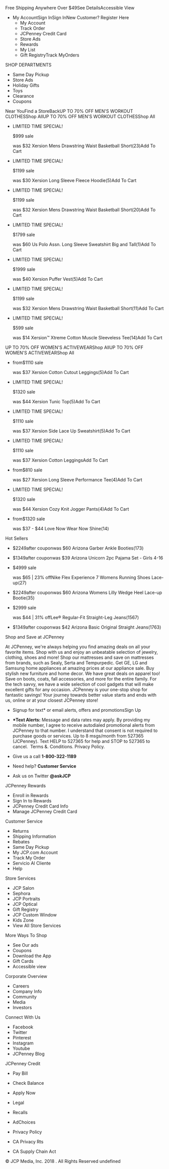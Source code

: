 Free Shipping Anywhere Over $49See DetailsAccessible View

*   My AccountSign InSign InNew Customer? Register Here
    *   My Account
    *   Track Order
    *   JCPenney Credit Card
    *   Store Ads
    *   Rewards
    *   My List
    *   Gift RegistryTrack MyOrders

SHOP DEPARTMENTS

*   Same Day Pickup
*   Store Ads
*   Holiday Gifts
*   Toys
*   Clearance
*   Coupons

Near YouFind a StoreBackUP TO 70% OFF MEN'S WORKOUT CLOTHESShop AllUP TO 70% OFF MEN'S WORKOUT CLOTHESShop All

*   LIMITED TIME SPECIAL!
    
    $999 sale
    
    was $32 Xersion Mens Drawstring Waist Basketball Short(23)Add To Cart
*   LIMITED TIME SPECIAL!
    
    $1199 sale
    
    was $30 Xersion Long Sleeve Fleece Hoodie(5)Add To Cart
*   LIMITED TIME SPECIAL!
    
    $1199 sale
    
    was $32 Xersion Mens Drawstring Waist Basketball Short(20)Add To Cart
*   LIMITED TIME SPECIAL!
    
    $1799 sale
    
    was $60 Us Polo Assn. Long Sleeve Sweatshirt Big and Tall(1)Add To Cart
*   LIMITED TIME SPECIAL!
    
    $1999 sale
    
    was $40 Xersion Puffer Vest(5)Add To Cart
*   LIMITED TIME SPECIAL!
    
    $1199 sale
    
    was $32 Xersion Mens Drawstring Waist Basketball Short(11)Add To Cart
*   LIMITED TIME SPECIAL!
    
    $599 sale
    
    was $14 Xersion™ Xtreme Cotton Muscle Sleeveless Tee(14)Add To Cart

UP TO 70% OFF WOMEN'S ACTIVEWEARShop AllUP TO 70% OFF WOMEN'S ACTIVEWEARShop All

*   from$1110 sale
    
    was $37 Xersion Cotton Cutout Leggings(5)Add To Cart
*   LIMITED TIME SPECIAL!
    
    $1320 sale
    
    was $44 Xersion Tunic Top(5)Add To Cart
*   LIMITED TIME SPECIAL!
    
    $1110 sale
    
    was $37 Xersion Side Lace Up Sweatshirt(5)Add To Cart
*   LIMITED TIME SPECIAL!
    
    $1110 sale
    
    was $37 Xersion Cotton LeggingsAdd To Cart
*   from$810 sale
    
    was $27 Xersion Long Sleeve Performance Tee(4)Add To Cart
*   LIMITED TIME SPECIAL!
    
    $1320 sale
    
    was $44 Xersion Cozy Knit Jogger Pants(4)Add To Cart
*   from$1320 sale
    
    was $37 - $44 Love Now Wear Now Shine(14)

Hot Sellers

*   $2249after couponwas $60 Arizona Garber Ankle Booties(173)
*   $1349after couponwas $39 Arizona Unicorn 2pc Pajama Set - Girls 4-16
*   $4999 sale
    
    was $65 | 23% offNike Flex Experience 7 Womens Running Shoes Lace-up(27)
*   $2249after couponwas $60 Arizona Womens Lilly Wedge Heel Lace-up Bootie(35)
*   $2999 sale
    
    was $44 | 31% offLee® Regular-Fit Straight-Leg Jeans(1567)
*   $1349after couponwas $42 Arizona Basic Original Straight Jeans(1763)

Shop and Save at JCPenney

At JCPenney, we're always helping you find amazing deals on all your favorite items. Shop with us and enjoy an unbeatable selection of jewelry, clothing, shoes and more! Shop our mattresses and save on mattresses from brands, such as Sealy, Serta and Tempurpedic. Get GE, LG and Samsung home appliances at amazing prices at our appliance sale. Buy stylish new furniture and home decor. We have great deals on apparel too! Save on boots, coats, fall accessories, and more for the entire family. For the tech savvy, we have a wide selection of cool gadgets that will make excellent gifts for any occasion. JCPenney is your one-stop shop for fantastic savings! Your journey towards better value starts and ends with us, online or at your closest JCPenney store!

*   Signup for text\* or email alerts, offers and promotionsSign Up
*   **\*Text Alerts:** Message and data rates may apply. By providing my mobile number, I agree to receive autodialed promotional alerts from JCPenney to that number. I understand that consent is not required to purchase goods or services. Up to 8 msgs/month from 527365 (JCPenney). Text HELP to 527365 for help and STOP to 527365 to cancel.  Terms &. Conditions. Privacy Policy.

*   Give us a call **1-800-322-1189**
*   Need help? **Customer Service**
*   Ask us on Twitter **@askJCP**

JCPenney Rewards

*   Enroll in Rewards
*   Sign In to Rewards
*   JCPenney Credit Card Info
*   Manage JCPenney Credit Card

Customer Service

*   Returns
*   Shipping Information
*   Rebates
*   Same Day Pickup
*   My JCP.com Account
*   Track My Order
*   Servicio Al Cliente
*   Help

Store Services

*   JCP Salon
*   Sephora
*   JCP Portraits
*   JCP Optical
*   Gift Registry
*   JCP Custom Window
*   Kids Zone
*   View All Store Services

More Ways To Shop

*   See Our ads
*   Coupons
*   Download the App
*   Gift Cards
*   Accessible view

Corporate Overview

*   Careers
*   Company Info
*   Community
*   Media
*   Investors

Connect With Us

*   Facebook
*   Twitter
*   Pinterest
*   Instagram
*   Youtube
*   JCPenney Blog

JCPenney Credit

*   Pay Bill
*   Check Balance
*   Apply Now

*   Legal
*   Recalls
*   AdChoices

*   Privacy Policy
*   CA Privacy Rts
*   CA Supply Chain Act

© JCP Media, Inc. 2018 . All Rights Reserved undefined